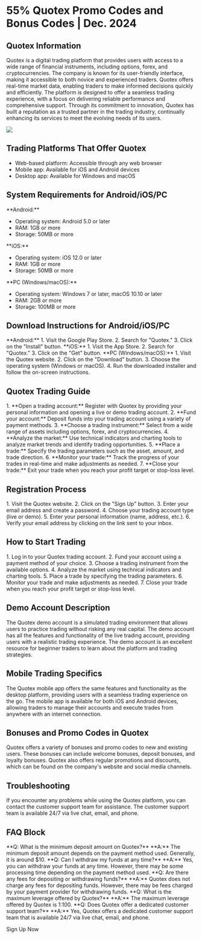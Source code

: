# 55% Quotex Promo Codes and Bonus Codes \| Dec. 2024

## Quotex Information

Quotex is a digital trading platform that provides users with access to
a wide range of financial instruments, including options, forex, and
cryptocurrencies. The company is known for its user-friendly interface,
making it accessible to both novice and experienced traders. Quotex
offers real-time market data, enabling traders to make informed
decisions quickly and efficiently. The platform is designed to offer a
seamless trading experience, with a focus on delivering reliable
performance and comprehensive support. Through its commitment to
innovation, Quotex has built a reputation as a trusted partner in the
trading industry, continually enhancing its services to meet the
evolving needs of its users.

[![](https://static.quotex.io/files/4_en/300_250.jpg)](https://traff.sbs/brokerqxlid)

## Trading Platforms That Offer Quotex

-   Web-based platform: Accessible through any web browser
-   Mobile app: Available for iOS and Android devices
-   Desktop app: Available for Windows and macOS

## System Requirements for Android/iOS/PC

\*\*Android:\*\*

-   Operating system: Android 5.0 or later
-   RAM: 1GB or more
-   Storage: 50MB or more

\*\*iOS:\*\*

-   Operating system: iOS 12.0 or later
-   RAM: 1GB or more
-   Storage: 50MB or more

\*\*PC (Windows/macOS):\*\*

-   Operating system: Windows 7 or later, macOS 10.10 or later
-   RAM: 2GB or more
-   Storage: 100MB or more

## Download Instructions for Android/iOS/PC

\*\*Android:\*\* 1. Visit the Google Play Store. 2. Search for
"Quotex." 3. Click on the "Install" button. \*\*iOS:\*\* 1.
Visit the App Store. 2. Search for "Quotex." 3. Click on the
"Get" button. \*\*PC (Windows/macOS):\*\* 1. Visit the Quotex
website. 2. Click on the "Download" button. 3. Choose the
operating system (Windows or macOS). 4. Run the downloaded installer and
follow the on-screen instructions.

## Quotex Trading Guide

1\. \*\*Open a trading account:\*\* Register with Quotex by providing
your personal information and opening a live or demo trading account. 2.
\*\*Fund your account:\*\* Deposit funds into your trading account using
a variety of payment methods. 3. \*\*Choose a trading instrument:\*\*
Select from a wide range of assets including options, forex, and
cryptocurrencies. 4. \*\*Analyze the market:\*\* Use technical
indicators and charting tools to analyze market trends and identify
trading opportunities. 5. \*\*Place a trade:\*\* Specify the trading
parameters such as the asset, amount, and trade direction. 6.
\*\*Monitor your trade:\*\* Track the progress of your trades in
real-time and make adjustments as needed. 7. \*\*Close your trade:\*\*
Exit your trade when you reach your profit target or stop-loss level.

## Registration Process

1\. Visit the Quotex website. 2. Click on the "Sign Up" button. 3.
Enter your email address and create a password. 4. Choose your trading
account type (live or demo). 5. Enter your personal information (name,
address, etc.). 6. Verify your email address by clicking on the link
sent to your inbox.

## How to Start Trading

1\. Log in to your Quotex trading account. 2. Fund your account using a
payment method of your choice. 3. Choose a trading instrument from the
available options. 4. Analyze the market using technical indicators and
charting tools. 5. Place a trade by specifying the trading parameters.
6. Monitor your trade and make adjustments as needed. 7. Close your
trade when you reach your profit target or stop-loss level.

## Demo Account Description

The Quotex demo account is a simulated trading environment that allows
users to practice trading without risking any real capital. The demo
account has all the features and functionality of the live trading
account, providing users with a realistic trading experience. The demo
account is an excellent resource for beginner traders to learn about the
platform and trading strategies.

## Mobile Trading Specifics

The Quotex mobile app offers the same features and functionality as the
desktop platform, providing users with a seamless trading experience on
the go. The mobile app is available for both iOS and Android devices,
allowing traders to manage their accounts and execute trades from
anywhere with an internet connection.

## Bonuses and Promo Codes in Quotex

Quotex offers a variety of bonuses and promo codes to new and existing
users. These bonuses can include welcome bonuses, deposit bonuses, and
loyalty bonuses. Quotex also offers regular promotions and discounts,
which can be found on the company\'s website and social media channels.

## Troubleshooting

If you encounter any problems while using the Quotex platform, you can
contact the customer support team for assistance. The customer support
team is available 24/7 via live chat, email, and phone.

## FAQ Block

\*\*Q: What is the minimum deposit amount on Quotex?\*\* \*\*A:\*\* The
minimum deposit amount depends on the payment method used. Generally, it
is around \$10. \*\*Q: Can I withdraw my funds at any time?\*\*
\*\*A:\*\* Yes, you can withdraw your funds at any time. However, there
may be some processing time depending on the payment method used. \*\*Q:
Are there any fees for depositing or withdrawing funds?\*\* \*\*A:\*\*
Quotex does not charge any fees for depositing funds. However, there may
be fees charged by your payment provider for withdrawing funds. \*\*Q:
What is the maximum leverage offered by Quotex?\*\* \*\*A:\*\* The
maximum leverage offered by Quotex is 1:100. \*\*Q: Does Quotex offer a
dedicated customer support team?\*\* \*\*A:\*\* Yes, Quotex offers a
dedicated customer support team that is available 24/7 via live chat,
email, and phone.

Sign Up Now

